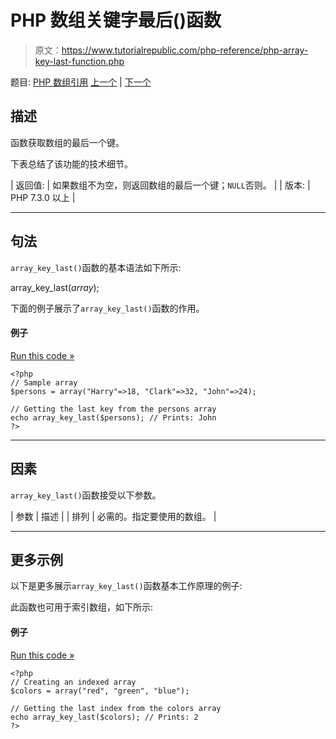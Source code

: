 # PHP 数组关键字最后()函数

> 原文：<https://www.tutorialrepublic.com/php-reference/php-array-key-last-function.php>

题目: [PHP 数组引用](php-array-functions.php) [上一个](php-array-key-first-function.php) | [下一个](php-array-keys-function.php)

## 描述

函数获取数组的最后一个键。

下表总结了该功能的技术细节。

| 返回值: | 如果数组不为空，则返回数组的最后一个键；`NULL`否则。 |
| 版本: | PHP 7.3.0 以上 |

* * *

## 句法

`array_key_last()`函数的基本语法如下所示:

array_key_last(*array*);

下面的例子展示了`array_key_last()`函数的作用。

#### 例子

[Run this code »](../codelab.php?topic=php&file=get-the-last-key-of-an-array "Run this code to view the output")

```
<?php
// Sample array
$persons = array("Harry"=>18, "Clark"=>32, "John"=>24);

// Getting the last key from the persons array
echo array_key_last($persons); // Prints: John
?>
```

* * *

## 因素

`array_key_last()`函数接受以下参数。

| 参数 | 描述 |
| 排列 | 必需的。指定要使用的数组。 |

* * *

## 更多示例

以下是更多展示`array_key_last()`函数基本工作原理的例子:

此函数也可用于索引数组，如下所示:

#### 例子

[Run this code »](../codelab.php?topic=php&file=get-the-last-index-of-an-array "Run this code to view the output")

```
<?php
// Creating an indexed array
$colors = array("red", "green", "blue");

// Getting the last index from the colors array
echo array_key_last($colors); // Prints: 2
?>
```